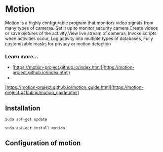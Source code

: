 # Motion

Motion is a highly configurable program that monitors video signals from 
many types of cameras.
Set it up to monitor security camera.Create videos or save pictures of 
the activity,View live stream of cameras,
Invoke scripts when activities occur,
Log activity into multiple types of databases,
Fully customizable masks for privacy or motion detection

### Learn more...

* [https://motion-project.github.io/index.html](https://motion-project.github.io/index.html)
* 
[https://motion-project.github.io/motion_guide.html](https://motion-project.github.io/motion_guide.html)


## Installation
`
 Sudo apt-get update
`

`sudo apt-get install motion
`
## Configuration of motion


